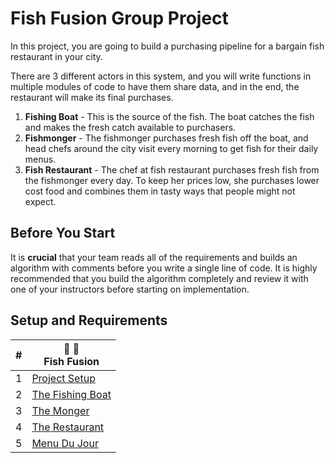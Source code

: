 # Fish Fusion Group Project

In this project, you are going to build a purchasing pipeline for a bargain fish restaurant in your city.

There are 3 different actors in this system, and you will write functions in multiple modules of code to have them share data, and in the end, the restaurant will make its final purchases.

1. **Fishing Boat** - This is the source of the fish. The boat catches the fish and makes the fresh catch available to purchasers.
1. **Fishmonger** - The fishmonger purchases fresh fish off the boat, and head chefs around the city visit every morning to get fish for their daily menus.
1. **Fish Restaurant** - The chef at fish restaurant purchases fresh fish from the fishmonger every day. To keep her prices low, she purchases lower cost food and combines them in tasty ways that people might not expect.

## Before You Start

It is **crucial** that your team reads all of the requirements and builds an algorithm with comments before you write a single line of code. It is highly recommended that you build the algorithm completely and review it with one of your instructors before starting on implementation.

## Setup and Requirements

| #   | 🐡 🍣 <br/> Fish Fusion |
| --- | --- |
| 1   | [Project Setup](./chapters/VEGGISH_SETUP.md)|
| 2   | [The Fishing Boat](./chapters/VEGGISH_BOAT.md) |
| 3   | [The Monger](./chapters/VEGGISH_MONGER.md) |
| 4   | [The Restaurant](./chapters/VEGGISH_FUSION.md) |
| 5   | [Menu Du Jour](./chapters/VEGGISH_MENU.md) |